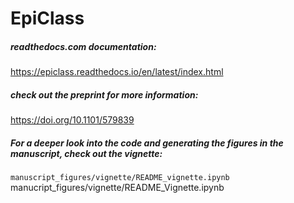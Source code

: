 # EpiClass


##### readthedocs.com documentation:

https://epiclass.readthedocs.io/en/latest/index.html


##### check out the preprint for more information:

https://doi.org/10.1101/579839


##### For a deeper look into the code and generating the figures in the manuscript, check out the vignette:

```manuscript_figures/vignette/README_vignette.ipynb```
manucript_figures/vignette/README_Vignette.ipynb
